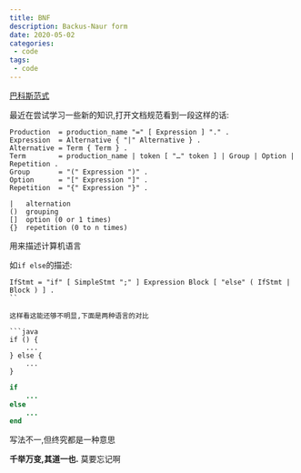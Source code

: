 ```yaml
---
title: BNF
description: Backus-Naur form
date: 2020-05-02
categories:
 - code
tags:
 - code
---
```


[巴科斯范式](https://baike.baidu.com/item/%E5%B7%B4%E7%A7%91%E6%96%AF%E8%8C%83%E5%BC%8F/1849549)


最近在尝试学习一些新的知识,打开文档规范看到一段这样的话:

```
Production  = production_name "=" [ Expression ] "." .
Expression  = Alternative { "|" Alternative } .
Alternative = Term { Term } .
Term        = production_name | token [ "…" token ] | Group | Option | Repetition .
Group       = "(" Expression ")" .
Option      = "[" Expression "]" .
Repetition  = "{" Expression "}" .
```

```
|   alternation
()  grouping
[]  option (0 or 1 times)
{}  repetition (0 to n times)
```

用来描述计算机语言

如`if else`的描述:

```
IfStmt = "if" [ SimpleStmt ";" ] Expression Block [ "else" ( IfStmt | Block ) ] .
``

这样看这能还够不明显,下面是两种语言的对比

```java
if () {
    ...
} else {
    ...
}
```

```ruby
if 
    ...
else
    ...
end
```

写法不一,但终究都是一种意思

**千举万变,其道一也.**  莫要忘记啊